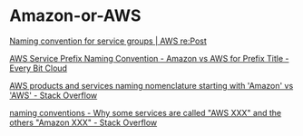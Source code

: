 # Amazon-or-AWS

[Naming convention for service groups | AWS re:Post](https://repost.aws/questions/QU1LjmoBK3QkWrLN-BpdZfJw/naming-convention-for-service-groups)

[AWS Service Prefix Naming Convention - Amazon vs AWS for Prefix Title - Every Bit Cloud](https://everybit.cloud/aws-service-prefix-naming-convention/)

[AWS products and services naming nomenclature starting with &#39;Amazon&#39; vs &#39;AWS&#39; - Stack Overflow](https://stackoverflow.com/questions/46069047/aws-products-and-services-naming-nomenclature-starting-with-amazon-vs-aws)

[naming conventions - Why some services are called &quot;AWS XXX&quot; and the others &quot;Amazon XXX&quot; - Stack Overflow](https://stackoverflow.com/questions/33125790/why-some-services-are-called-aws-xxx-and-the-others-amazon-xxx)
